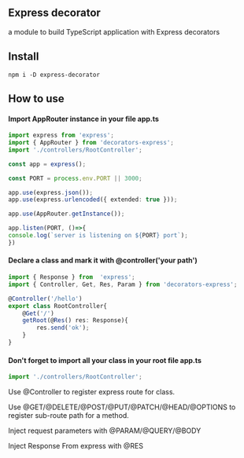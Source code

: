 ## Express decorator
a module to build TypeScript application with Express decorators

## Install
```
npm i -D express-decorator
```

## How to use
#### Import AppRouter instance in your file app.ts
``` ts
import express from 'express';
import { AppRouter } from 'decorators-express';
import './controllers/RootController';

const app = express();

const PORT = process.env.PORT || 3000;

app.use(express.json());
app.use(express.urlencoded({ extended: true }));

app.use(AppRouter.getInstance());

app.listen(PORT, ()=>{
console.log(`server is listening on ${PORT} port`);
})
```


#### Declare a class and mark it with @controller('your path')
``` ts
import { Response } from  'express';
import { Controller, Get, Res, Param } from 'decorators-express';

@Controller('/hello')
export class RootController{
    @Get('/')
    getRoot(@Res() res: Response){
        res.send('ok');
    }
}
```
#### Don't forget to import all your class in your root file app.ts
``` ts
import './controllers/RootController';
```
Use @Controller to register express route for class.

Use @GET/@DELETE/@POST/@PUT/@PATCH/@HEAD/@OPTIONS to register sub-route path for a method.

Inject request parameters with @PARAM/@QUERY/@BODY

Inject Response From express with @RES
